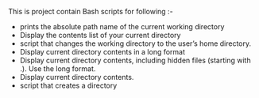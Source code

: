 This is project contain Bash scripts for following :-
 - prints the absolute path name of the current working directory
 - Display the contents list of your current directory
 - script that changes the working directory to the user’s home directory.
 - Display current directory contents in a long format
 - Display current directory contents, including hidden files (starting with .). Use the long format.
 - Display current directory contents.
 - script that creates a directory 


